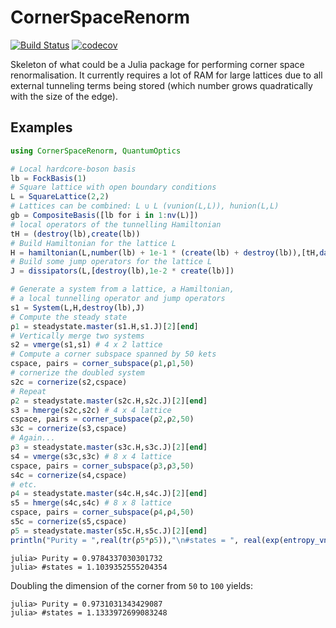 # CornerSpaceRenorm

[![Build Status](https://travis-ci.com/Z-Denis/CornerSpaceRenorm.jl.svg?token=XuYcpCDomapYmd2vHj9y&branch=master)](https://travis-ci.com/Z-Denis/CornerSpaceRenorm.jl)
[![codecov](https://codecov.io/gh/Z-Denis/CornerSpaceRenorm.jl/branch/master/graph/badge.svg?token=EwifsJO3ew)](https://codecov.io/gh/Z-Denis/CornerSpaceRenorm.jl)

Skeleton of what could be a Julia package for performing corner space renormalisation. It currently requires a lot of RAM for large lattices due to all external tunneling terms being stored (which number grows quadratically with the size of the edge).

## Examples
```julia
using CornerSpaceRenorm, QuantumOptics

# Local hardcore-boson basis
lb = FockBasis(1)
# Square lattice with open boundary conditions
L = SquareLattice(2,2)
# Lattices can be combined: L ∪ L (vunion(L,L)), hunion(L,L)
gb = CompositeBasis([lb for i in 1:nv(L)])
# local operators of the tunnelling Hamiltonian
tH = (destroy(lb),create(lb))
# Build Hamiltonian for the lattice L
H = hamiltonian(L,number(lb) + 1e-1 * (create(lb) + destroy(lb)),[tH,dagger.(tH)])
# Build some jump operators for the lattice L
J = dissipators(L,[destroy(lb),1e-2 * create(lb)])

# Generate a system from a lattice, a Hamiltonian,
# a local tunnelling operator and jump operators
s1 = System(L,H,destroy(lb),J)
# Compute the steady state
ρ1 = steadystate.master(s1.H,s1.J)[2][end]
# Vertically merge two systems
s2 = vmerge(s1,s1) # 4 x 2 lattice
# Compute a corner subspace spanned by 50 kets
cspace, pairs = corner_subspace(ρ1,ρ1,50)
# cornerize the doubled system
s2c = cornerize(s2,cspace)
# Repeat
ρ2 = steadystate.master(s2c.H,s2c.J)[2][end]
s3 = hmerge(s2c,s2c) # 4 x 4 lattice
cspace, pairs = corner_subspace(ρ2,ρ2,50)
s3c = cornerize(s3,cspace)
# Again...
ρ3 = steadystate.master(s3c.H,s3c.J)[2][end]
s4 = vmerge(s3c,s3c) # 8 x 4 lattice
cspace, pairs = corner_subspace(ρ3,ρ3,50)
s4c = cornerize(s4,cspace)
# etc.
ρ4 = steadystate.master(s4c.H,s4c.J)[2][end]
s5 = hmerge(s4c,s4c) # 8 x 8 lattice
cspace, pairs = corner_subspace(ρ4,ρ4,50)
s5c = cornerize(s5,cspace)
ρ5 = steadystate.master(s5c.H,s5c.J)[2][end]
println("Purity = ",real(tr(ρ5*ρ5)),"\n#states = ", real(exp(entropy_vn(ρ5))))
```
```julia-repl
julia> Purity = 0.9784337030301732
julia> #states = 1.1039352555204354
```
Doubling the dimension of the corner from `50` to `100` yields:
```julia-repl
julia> Purity = 0.9731031343429087
julia> #states = 1.1333972699083248
```
